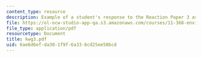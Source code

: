```yaml
---
content_type: resource
description: Example of a student's response to the Reaction Paper 3 assignment.
file: https://ol-ocw-studio-app-qa.s3.amazonaws.com/courses/11-368-environmental-justice-fall-2004/6ae6d6efda301f9f6a336cd25ee50bcd_kwg3.pdf
file_type: application/pdf
resourcetype: Document
title: kwg3.pdf
uid: 6ae6d6ef-da30-1f9f-6a33-6cd25ee50bcd
---
```

